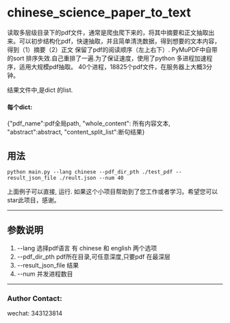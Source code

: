 # chinese_science_paper_to_text
读取多层级目录下的pdf文件，通常是爬虫爬下来的，将其中摘要和正文抽取出来。可以初步结构化pdf，快速抽取，并且简单清洗数据，得到想要的文本内容，得到（1）摘要（2）正文
保留了pdf的阅读顺序（左上右下）. PyMuPDF中自带的sort 排序失效.自己重排了一遍.为了保证速度，使用了python 多进程加速程序，适用大规模pdf抽取。 
40个进程，18825个pdf文件，在服务器上大概3分钟。 

结果文件中,是dict 的list.
#### 每个dict:
 {"pdf_name":pdf全局path, "whole_content": 所有内容文本, "abstract":abstract, "content_split_list":断句结果}

## 用法
```Python3
python main.py --lang chinese --pdf_dir_pth ./test_pdf --result_json_file ./reult.json --num 40
```
上面例子可以直接, 运行. 如果这个小项目帮助到了您工作或者学习。希望您可以star此项目，感谢。


----------

## 参数说明
1. --lang 选择pdf语言 有 chinese 和 english 两个选项
2. --pdf_dir_pth  pdf所在目录,可任意深度,只要pdf 在最深层
3. --result_json_file 结果
4. --num 并发进程数目

----------
### Author Contact:  
wechat: 343123814
